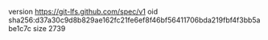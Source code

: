 version https://git-lfs.github.com/spec/v1
oid sha256:d37a30c9d8b829ae162fc21fe6ef8f46bf56411706bda219fbf4f3bb5abe1c7c
size 2739

